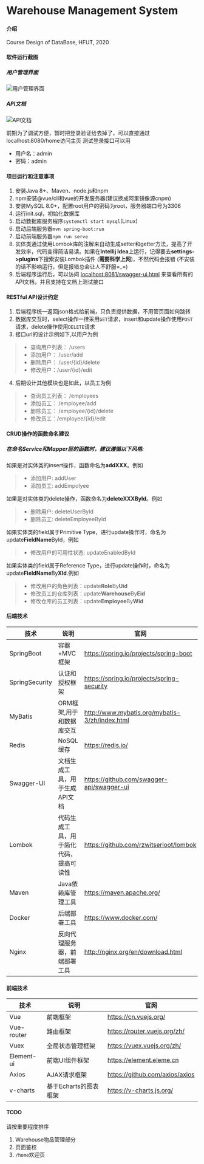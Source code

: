 # Warehouse Management System

#### 介绍
Course Design of DataBase, HFUT, 2020

#### 软件运行截图

##### 用户管理界面
![用户管理界面](https://gitee.com/hfut-xyc/Warehouse-Management-System/raw/master/screenshot/user.jpg)

##### API文档
![API文档](https://gitee.com/hfut-xyc/Warehouse-Management-System/raw/master/screenshot/api-doc.jpg)

前期为了调试方便，暂时把登录验证给去掉了，可以直接通过localhost:8080/home访问主页
测试登录接口可以用
- 用户名：admin
- 密码：admin

#### 项目运行和注意事项
1. 安装Java 8+、Maven、node.js和npm
2. npm安装@vue/cli和vue的开发服务器(建议换成阿里镜像源cnpm)
3. 安装MySQL 8.0+，配置root用户的密码为root，服务器端口号为3306
4. 运行init.sql，初始化数据库
5. 启动数据库服务程序`systemctl start mysql`(Linux)
6. 启动后端服务器`mvn spring-boot:run`
7. 启动前端服务器`npm run serve`
8. 实体类通过使用Lombok库的注解来自动生成setter和getter方法，提高了开发效率，代码变得简洁易读。如果在**Intellij Idea**上运行，记得要去**settings->plugins**下搜索安装Lombok插件 (**需要科学上网**)，不然代码会报错 (不安装的话不影响运行，但是报错总会让人不舒服=_=)
9. 后端程序运行后，可以访问 [localhost:8081/swagger-ui.html](localhost:8081/swagger-ui.html) 来查看所有的API文档，并且支持在文档上测试接口

#### RESTful API设计约定
1. 后端程序统一返回json格式给前端，只负责提供数据，不用管页面如何跳转
2. 数据库交互时，select操作一律采用`GET`请求，insert和update操作使用`POST`请求，delete操作使用`DELETE`请求
3. 接口url的设计示例如下,以用户为例
> - 查询用户列表： /users
> - 添加用户： /user/add
> - 删除用户： /user/{id}/delete
> - 修改用户：/user/{id}/edit

4. 后期设计其他模块也是如此，以员工为例
> - 查询员工列表： /employees
> - 添加员工： /employee/add
> - 删除员工： /employee/{id}/delete
> - 修改员工：/employee/{id}/edit

#### CRUD操作的函数命名建议
##### 在命名Service和Mapper层的函数时，建议遵循以下风格:
如果是对实体类的insert操作，函数命名为**addXXX**。例如
> - 添加用户: addUser
> - 添加员工: addEmpolyee

如果是对实体类的delete操作，函数命名为**deleteXXXById**。例如
> - 删除用户: deleteUserById
> - 删除员工: deleteEmployeeById

如果实体类的field属于Primitive Type，进行update操作时，命名为update**FieldName**ById，例如
> - 修改用户的可用性状态: updateEnabledById

如果实体类的field属于Reference Type，进行update操作时，命名为update**FieldName**By**XId**.例如
> - 修改用户的角色列表：update**Role**By**Uid**
> - 修改员工的仓库列表：update**Warehouse**By**Eid** 
> - 修改仓库的员工列表：update**Employee**By**Wid**


#### 后端技术

| 技术                 | 说明                | 官网                                                 |
| -------------------- | ------------------- | ---------------------------------------------------- |
| SpringBoot           | 容器+MVC框架        | https://spring.io/projects/spring-boot               |
| SpringSecurity       | 认证和授权框架      | https://spring.io/projects/spring-security           |
| MyBatis              | ORM框架,用于和数据库交互  | http://www.mybatis.org/mybatis-3/zh/index.html       |
| Redis                | NoSQL缓存          | https://redis.io/                                    |
| Swagger-UI           | 文档生成工具，用于生成API文档         | https://github.com/swagger-api/swagger-ui |
| Lombok               | 代码生成工具，用于简化代码，提高可读性    | https://github.com/rzwitserloot/lombok  |
| Maven                | Java依赖库管理工具                 |https://maven.apache.org/
| Docker               | 后端部署工具                   |  https://www.docker.com/
| Nginx                | 反向代理服务器，前端部署工具       |http://nginx.org/en/download.html
#### 前端技术

| 技术       | 说明                  | 官网                                   |
| ---------- | --------------------- | -------------------------------------- |
| Vue        | 前端框架              | https://cn.vuejs.org/                     |
| Vue-router | 路由框架              | https://router.vuejs.org/zh/              |
| Vuex       | 全局状态管理框架      | https://vuex.vuejs.org/zh/               |
| Element-ui    | 前端UI组件框架            | https://element.eleme.cn               |
| Axios      | AJAX请求框架          | https://github.com/axios/axios         |
| v-charts   | 基于Echarts的图表框架 | https://v-charts.js.org/               |

#### TODO

请按重要程度排序

1. Warehouse物品管理部分
2. 页面鉴权
3. `/home`欢迎页



